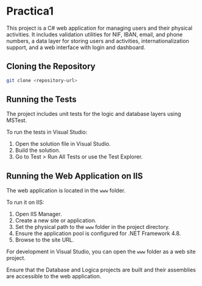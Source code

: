 # Practica1

This project is a C# web application for managing users and their physical activities. It includes validation utilities for NIF, IBAN, email, and phone numbers, a data layer for storing users and activities, internationalization support, and a web interface with login and dashboard.

## Cloning the Repository

```bash
git clone <repository-url>
```

## Running the Tests

The project includes unit tests for the logic and database layers using MSTest.

To run the tests in Visual Studio:

1. Open the solution file in Visual Studio.
2. Build the solution.
3. Go to Test > Run All Tests or use the Test Explorer.

## Running the Web Application on IIS

The web application is located in the `www` folder.

To run it on IIS:

1. Open IIS Manager.
2. Create a new site or application.
3. Set the physical path to the `www` folder in the project directory.
4. Ensure the application pool is configured for .NET Framework 4.8.
5. Browse to the site URL.

For development in Visual Studio, you can open the `www` folder as a web site project.

Ensure that the Database and Logica projects are built and their assemblies are accessible to the web application.